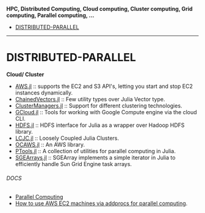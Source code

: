 __HPC, Distributed Computing, Cloud computing, Cluster computing, Grid computing, Parallel computing, ...__

- [DISTRIBUTED-PARALLEL](#distributed-parallel) 

----

# DISTRIBUTED-PARALLEL
**Cloud/ Cluster**
- [AWS.jl](https://github.com/amitmurthy/AWS.jl) :: supports the EC2 and S3 API's, letting you start and stop EC2 instances dynamically.
- [ChainedVectors.jl](https://github.com/tanmaykm/ChainedVectors.jl) :: Few utility types over Julia Vector type.
- [ClusterManagers.jl](https://github.com/JuliaLang/ClusterManagers.jl) :: Support for different clustering technologies.
- [GCloud.jl](https://github.com/spencerlyon2/GCloud.jl) :: Tools for working with Google Compute engine via the cloud CLI.
- [HDFS.jl](https://github.com/tanmaykm/HDFS.jl) :: HDFS interface for Julia as a wrapper over Hadoop HDFS library.
- [LCJC.jl]((https://github.com/amitmurthy/LCJC.jl)) :: Loosely Coupled Julia Clusters.
- [OCAWS.jl](https://github.com/samoconnor/OCAWS.jl) :: An AWS library.
- [PTools.jl](https://github.com/amitmurthy/PTools.jl) :: A collection of utilities for parallel computing in Julia.
- [SGEArrays.jl](https://github.com/davidavdav/SGEArrays.jl) :: SGEArray implements a simple iterator in Julia to efficiently handle Sun Grid Engine task arrays.


###### DOCS
- [Parallel Computing](http://docs.julialang.org/en/latest/manual/parallel-computing/)
- [How to use AWS EC2 machines via addprocs for parallel computing](http://docs.julialang.org/en/latest/stdlib/base/#parallel-computing).




